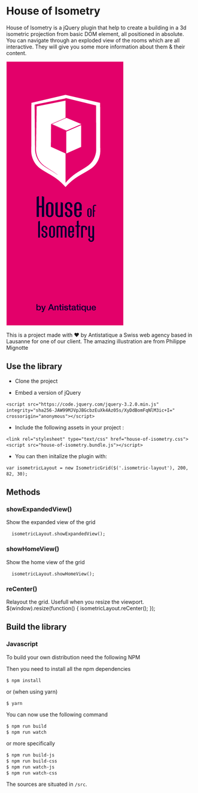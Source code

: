 # House of Isometry
House of Isometry is a jQuery plugin that help to create a building in a 3d isometric projection from basic DOM element, all positioned in absolute.
You can navigate through an exploded view of the rooms which are all interactive. They will give you some more information about them & their content.

![House of Isometry](documentation/houseiso.png)

This is a project made with ♥️  by Antistatique a Swiss web agency based in Lausanne for one of our client. The amazing illustration are from Philippe Mignotte

## Use the library
- Clone the project

- Embed a version of jQuery
```
<script src="https://code.jquery.com/jquery-3.2.0.min.js" integrity="sha256-JAW99MJVpJBGcbzEuXk4Az05s/XyDdBomFqNlM3ic+I=" crossorigin="anonymous"></script>
```
- Include the following assets in your project :
```
<link rel="stylesheet" type="text/css" href="house-of-isometry.css">
<script src="house-of-isometry.bundle.js"></script>
```
- You can then initalize the plugin with:
```
var isometricLayout = new IsometricGrid($('.isometric-layout'), 200, 82, 30);
```


## Methods
### showExpandedView()
Show the expanded view of the grid
```
  isometricLayout.showExpandedView();
```
### showHomeView()
Show the home view of the grid
```
  isometricLayout.showHomeView();
```

### reCenter()
Relayout the grid. Usefull when you resize the viewport.
$(window).resize(function() {
  isometricLayout.reCenter();
});
## Build the library
### Javascript

To build your own distribution need the following NPM

Then you need to install all the npm dependencies
```
$ npm install
```
or (when using yarn)
```
$ yarn
```
You can now use the following command
```
$ npm run build
$ npm run watch
```
or more specifically
```
$ npm run build-js
$ npm run build-css
$ npm run watch-js
$ npm run watch-css
```

The sources are situated in `/src`.